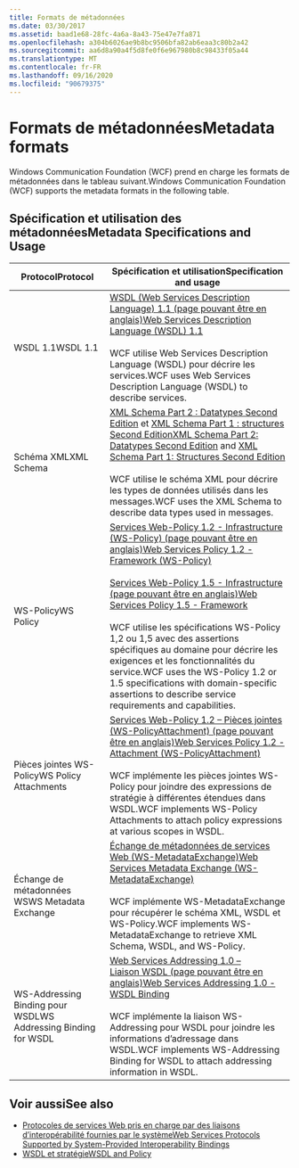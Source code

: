 ```yaml
---
title: Formats de métadonnées
ms.date: 03/30/2017
ms.assetid: baad1e68-28fc-4a6a-8a43-75e47e7fa871
ms.openlocfilehash: a304b6026ae9b8bc9506bfa82ab6eaa3c80b2a42
ms.sourcegitcommit: aa6d8a90a4f5d8fe0f6e967980b8c98433f05a44
ms.translationtype: MT
ms.contentlocale: fr-FR
ms.lasthandoff: 09/16/2020
ms.locfileid: "90679375"
---
```

# <a name="metadata-formats"></a><span data-ttu-id="1694f-102">Formats de métadonnées</span><span class="sxs-lookup"><span data-stu-id="1694f-102">Metadata formats</span></span>

<span data-ttu-id="1694f-103">Windows Communication Foundation (WCF) prend en charge les formats de métadonnées dans le tableau suivant.</span><span class="sxs-lookup"><span data-stu-id="1694f-103">Windows Communication Foundation (WCF) supports the metadata formats in the following table.</span></span>  
  
## <a name="metadata-specifications-and-usage"></a><span data-ttu-id="1694f-104">Spécification et utilisation des métadonnées</span><span class="sxs-lookup"><span data-stu-id="1694f-104">Metadata Specifications and Usage</span></span>  
  
|<span data-ttu-id="1694f-105">Protocol</span><span class="sxs-lookup"><span data-stu-id="1694f-105">Protocol</span></span>|<span data-ttu-id="1694f-106">Spécification et utilisation</span><span class="sxs-lookup"><span data-stu-id="1694f-106">Specification and usage</span></span>|  
|--------------|-----------------------------|  
|<span data-ttu-id="1694f-107">WSDL 1.1</span><span class="sxs-lookup"><span data-stu-id="1694f-107">WSDL 1.1</span></span>|[<span data-ttu-id="1694f-108">WSDL (Web Services Description Language) 1.1 (page pouvant être en anglais)</span><span class="sxs-lookup"><span data-stu-id="1694f-108">Web Services Description Language (WSDL) 1.1</span></span>](https://www.w3.org/TR/wsdl/)<br /><br /> <span data-ttu-id="1694f-109">WCF utilise Web Services Description Language (WSDL) pour décrire les services.</span><span class="sxs-lookup"><span data-stu-id="1694f-109">WCF uses Web Services Description Language (WSDL) to describe services.</span></span>|  
|<span data-ttu-id="1694f-110">Schéma XML</span><span class="sxs-lookup"><span data-stu-id="1694f-110">XML Schema</span></span>|<span data-ttu-id="1694f-111">[XML Schema Part 2 : Datatypes Second Edition](https://www.w3.org/TR/2004/REC-xmlschema-2-20041028/) et [XML Schema Part 1 : structures Second Edition](https://www.w3.org/TR/2004/REC-xmlschema-1-20041028/)</span><span class="sxs-lookup"><span data-stu-id="1694f-111">[XML Schema Part 2: Datatypes Second Edition](https://www.w3.org/TR/2004/REC-xmlschema-2-20041028/) and [XML Schema Part 1: Structures Second Edition](https://www.w3.org/TR/2004/REC-xmlschema-1-20041028/)</span></span><br /><br /> <span data-ttu-id="1694f-112">WCF utilise le schéma XML pour décrire les types de données utilisés dans les messages.</span><span class="sxs-lookup"><span data-stu-id="1694f-112">WCF uses the XML Schema to describe data types used in messages.</span></span>|  
|<span data-ttu-id="1694f-113">WS-Policy</span><span class="sxs-lookup"><span data-stu-id="1694f-113">WS Policy</span></span>|[<span data-ttu-id="1694f-114">Services Web-Policy 1.2 - Infrastructure (WS-Policy)  (page pouvant être en anglais)</span><span class="sxs-lookup"><span data-stu-id="1694f-114">Web Services Policy 1.2 - Framework (WS-Policy)</span></span>](https://www.w3.org/Submission/WS-Policy/)<br /><br /> [<span data-ttu-id="1694f-115">Services Web-Policy 1.5 - Infrastructure  (page pouvant être en anglais)</span><span class="sxs-lookup"><span data-stu-id="1694f-115">Web Services Policy 1.5 - Framework</span></span>](https://www.w3.org/TR/ws-policy/)<br /><br /> <span data-ttu-id="1694f-116">WCF utilise les spécifications WS-Policy 1,2 ou 1,5 avec des assertions spécifiques au domaine pour décrire les exigences et les fonctionnalités du service.</span><span class="sxs-lookup"><span data-stu-id="1694f-116">WCF uses the WS-Policy 1.2 or 1.5 specifications with domain-specific assertions to describe service requirements and capabilities.</span></span>|  
|<span data-ttu-id="1694f-117">Pièces jointes WS-Policy</span><span class="sxs-lookup"><span data-stu-id="1694f-117">WS Policy Attachments</span></span>|[<span data-ttu-id="1694f-118">Services Web-Policy 1.2 – Pièces jointes (WS-PolicyAttachment)  (page pouvant être en anglais)</span><span class="sxs-lookup"><span data-stu-id="1694f-118">Web Services Policy 1.2 - Attachment (WS-PolicyAttachment)</span></span>](https://www.w3.org/Submission/WS-PolicyAttachment/)<br /><br /> <span data-ttu-id="1694f-119">WCF implémente les pièces jointes WS-Policy pour joindre des expressions de stratégie à différentes étendues dans WSDL.</span><span class="sxs-lookup"><span data-stu-id="1694f-119">WCF implements WS-Policy Attachments to attach policy expressions at various scopes in WSDL.</span></span>|  
|<span data-ttu-id="1694f-120">Échange de métadonnées WS</span><span class="sxs-lookup"><span data-stu-id="1694f-120">WS Metadata Exchange</span></span>|[<span data-ttu-id="1694f-121">Échange de métadonnées de services Web (WS-MetadataExchange)</span><span class="sxs-lookup"><span data-stu-id="1694f-121">Web Services Metadata Exchange (WS-MetadataExchange)</span></span>](https://www.w3.org/TR/ws-metadata-exchange/)<br /><br /> <span data-ttu-id="1694f-122">WCF implémente WS-MetadataExchange pour récupérer le schéma XML, WSDL et WS-Policy.</span><span class="sxs-lookup"><span data-stu-id="1694f-122">WCF implements WS-MetadataExchange to retrieve XML Schema, WSDL, and WS-Policy.</span></span>|  
|<span data-ttu-id="1694f-123">WS-Addressing Binding pour WSDL</span><span class="sxs-lookup"><span data-stu-id="1694f-123">WS Addressing Binding for WSDL</span></span>|[<span data-ttu-id="1694f-124">Web Services Addressing 1.0 – Liaison WSDL (page pouvant être en anglais)</span><span class="sxs-lookup"><span data-stu-id="1694f-124">Web Services Addressing 1.0 - WSDL Binding</span></span>](https://www.w3.org/TR/ws-addr-wsdl/)<br /><br /> <span data-ttu-id="1694f-125">WCF implémente la liaison WS-Addressing pour WSDL pour joindre les informations d’adressage dans WSDL.</span><span class="sxs-lookup"><span data-stu-id="1694f-125">WCF implements WS-Addressing Binding for WSDL to attach addressing information in WSDL.</span></span>|  
  
## <a name="see-also"></a><span data-ttu-id="1694f-126">Voir aussi</span><span class="sxs-lookup"><span data-stu-id="1694f-126">See also</span></span>

- [<span data-ttu-id="1694f-127">Protocoles de services Web pris en charge par des liaisons d’interopérabilité fournies par le système</span><span class="sxs-lookup"><span data-stu-id="1694f-127">Web Services Protocols Supported by System-Provided Interoperability Bindings</span></span>](web-services-protocols-supported-by-system-provided-interoperability-bindings.md)
- [<span data-ttu-id="1694f-128">WSDL et stratégie</span><span class="sxs-lookup"><span data-stu-id="1694f-128">WSDL and Policy</span></span>](wsdl-and-policy.md)

